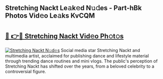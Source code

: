 ## Stretching Nackt Le𝚊k𝚎d N𝚞𝚍es - Part-hBk Photos Vid𝚎o Le𝚊ks KvCQM

# <h2><a href="http://fb6v2k.evod.top/?m=Stretching+Nackt">🔗 👉🔴 Stretching Nackt Vid𝚎o Ph𝚘t𝚘s</a></h2>

[![Stretching Nackt N𝚞d𝚎s](https://i.imgur.com/8V9OHl7.gif)](http://fb6v2k.evod.top/?m=Stretching+Nackt)
Social media star Stretching Nackt and multimedia artist, acclaimed for publishing dance and lifestyle material through trending dance routines and mini vlogs. The public's perception of Stretching Nackt has shifted over the years, from a beloved celebrity to a controversial figure. 
